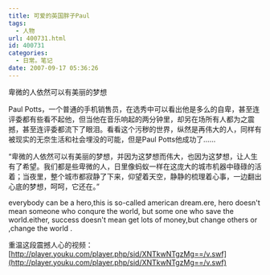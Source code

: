 ```yaml
---
title: 可爱的英国胖子Paul
tags:
  - 人物
url: 400731.html
id: 400731
categories:
  - 日常。笔记
date: 2007-09-17 05:36:26
---
```


卑微的人依然可以有美丽的梦想

Paul Potts，一个普通的手机销售员，在选秀中可以看出他是多么的自卑，甚至连评委都有些看不起他，但当他在音乐响起的两分钟里，却另在场所有人都为之震撼，甚至连评委都流下了眼泪。看看这个污秽的世界，纵然是再伟大的人，同样有被现实的无奈生活和社会埋没的可能，但是Paul Potts他成功了……

“卑微的人依然可以有美丽的梦想，并因为这梦想而伟大，也因为这梦想，让人生有了希望。我们都是些卑微的人，日里像蚂蚁一样在这庞大的城市机器中碌碌的活着；当夜里，整个城市都寂静了下来，仰望着天空，静静的梳理着心事，一边翻出心底的梦想，呵呵，它还在。”

everybody can be a hero,this is so-called american dream.ere, hero doesn't mean someone who conqure the world, but some one who save the world.either, success doesn't mean get lots of money,but change others or ,change the world .

重温这段震撼人心的视频：
[http://player.youku.com/player.php/sid/XNTkwNTgzMg==/v.swf](http://player.youku.com/player.php/sid/XNTkwNTgzMg==/v.swf)